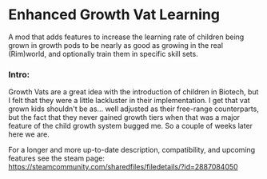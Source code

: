 # Enhanced Growth Vat Learning
A mod that adds features to increase the learning rate of children being grown in growth pods to be nearly as good as growing in the real (Rim)world, and optionally train them in specific skill sets.

### Intro:
Growth Vats are a great idea with the introduction of children in Biotech, but I felt that they were a little lackluster in their implementation. I get that vat grown kids shouldn't be as... well adjusted as their free-range counterparts, but the fact that they never gained growth tiers when that was a major feature of the child growth system bugged me. So a couple of weeks later here we are.    

For a longer and more up-to-date description, compatibility, and upcoming features see the steam page: https://steamcommunity.com/sharedfiles/filedetails/?id=2887084050
